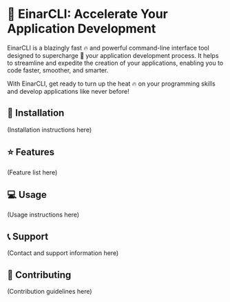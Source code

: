 # :rocket: EinarCLI: Accelerate Your Application Development

EinarCLI is a blazingly fast :fire: and powerful command-line interface tool designed to supercharge :rocket: your application development process. It helps to streamline and expedite the creation of your applications, enabling you to code faster, smoother, and smarter.

With EinarCLI, get ready to turn up the heat :fire: on your programming skills and develop applications like never before!

## :wrench: Installation

(Installation instructions here)

## :star: Features

(Feature list here)

## :computer: Usage

(Usage instructions here)

## :telephone_receiver: Support

(Contact and support information here)

## :handshake: Contributing

(Contribution guidelines here)

